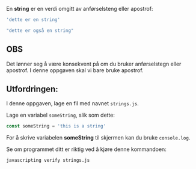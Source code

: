 En **string** er en verdi omgitt av anførselsteng eller apostrof:

```js
'dette er en string'

"dette er også en string"
```

## OBS

Det lønner seg å være konsekvent på om du bruker anførselstegn eller apostrof. I denne oppgaven skal vi bare bruke apostrof.

## Utfordringen:

I denne oppgaven, lage en fil med navnet `strings.js`.

Lage en variabel `someString`, slik som dette:

```js
const someString = 'this is a string'
```

For å skrive variabelen **someString** til skjermen kan du bruke `console.log`.

Se om programmet ditt er riktig ved å kjøre denne kommandoen:

`javascripting verify strings.js`
